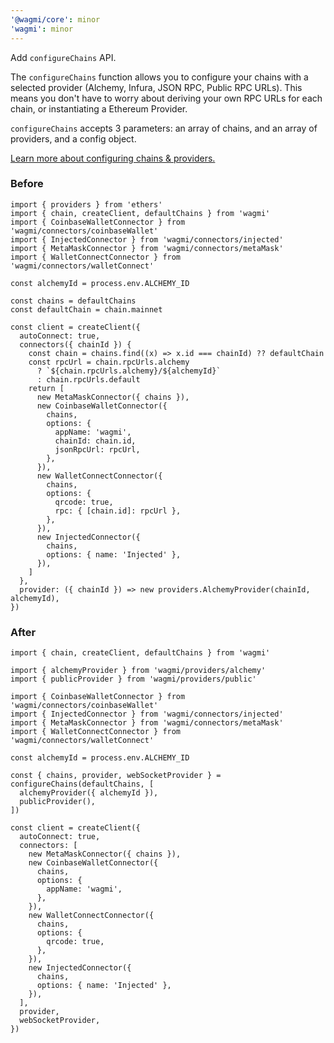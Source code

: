 ```yaml
---
'@wagmi/core': minor
'wagmi': minor
---
```


Add `configureChains` API.

The `configureChains` function allows you to configure your chains with a selected provider (Alchemy, Infura, JSON RPC, Public RPC URLs). This means you don't have to worry about deriving your own RPC URLs for each chain, or instantiating a Ethereum Provider.

`configureChains` accepts 3 parameters: an array of chains, and an array of providers, and a config object.

[Learn more about configuring chains & providers.](https://wagmi.sh/docs/providers/configuring-chains)

### Before

```tsx
import { providers } from 'ethers'
import { chain, createClient, defaultChains } from 'wagmi'
import { CoinbaseWalletConnector } from 'wagmi/connectors/coinbaseWallet'
import { InjectedConnector } from 'wagmi/connectors/injected'
import { MetaMaskConnector } from 'wagmi/connectors/metaMask'
import { WalletConnectConnector } from 'wagmi/connectors/walletConnect'

const alchemyId = process.env.ALCHEMY_ID

const chains = defaultChains
const defaultChain = chain.mainnet

const client = createClient({
  autoConnect: true,
  connectors({ chainId }) {
    const chain = chains.find((x) => x.id === chainId) ?? defaultChain
    const rpcUrl = chain.rpcUrls.alchemy
      ? `${chain.rpcUrls.alchemy}/${alchemyId}`
      : chain.rpcUrls.default
    return [
      new MetaMaskConnector({ chains }),
      new CoinbaseWalletConnector({
        chains,
        options: {
          appName: 'wagmi',
          chainId: chain.id,
          jsonRpcUrl: rpcUrl,
        },
      }),
      new WalletConnectConnector({
        chains,
        options: {
          qrcode: true,
          rpc: { [chain.id]: rpcUrl },
        },
      }),
      new InjectedConnector({
        chains,
        options: { name: 'Injected' },
      }),
    ]
  },
  provider: ({ chainId }) => new providers.AlchemyProvider(chainId, alchemyId),
})
```

### After

```tsx
import { chain, createClient, defaultChains } from 'wagmi'

import { alchemyProvider } from 'wagmi/providers/alchemy'
import { publicProvider } from 'wagmi/providers/public'

import { CoinbaseWalletConnector } from 'wagmi/connectors/coinbaseWallet'
import { InjectedConnector } from 'wagmi/connectors/injected'
import { MetaMaskConnector } from 'wagmi/connectors/metaMask'
import { WalletConnectConnector } from 'wagmi/connectors/walletConnect'

const alchemyId = process.env.ALCHEMY_ID

const { chains, provider, webSocketProvider } = configureChains(defaultChains, [
  alchemyProvider({ alchemyId }),
  publicProvider(),
])

const client = createClient({
  autoConnect: true,
  connectors: [
    new MetaMaskConnector({ chains }),
    new CoinbaseWalletConnector({
      chains,
      options: {
        appName: 'wagmi',
      },
    }),
    new WalletConnectConnector({
      chains,
      options: {
        qrcode: true,
      },
    }),
    new InjectedConnector({
      chains,
      options: { name: 'Injected' },
    }),
  ],
  provider,
  webSocketProvider,
})
```
